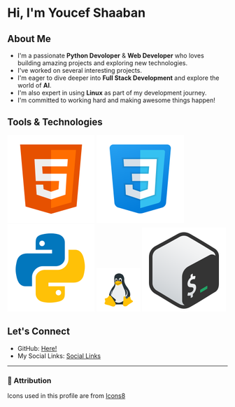 #  Hi, I'm Youcef Shaaban

##  About Me

-  I'm a passionate **Python Devoloper** & **Web Developer** who loves building amazing projects and exploring new technologies.
-  I've worked on several interesting projects.  
-  I'm eager to dive deeper into **Full Stack Development** and explore the world of **AI**.
-  I'm also expert in using **Linux** as part of my development journey.
-  I'm committed to working hard and making awesome things happen!

##  Tools & Technologies
![HTML](icons8-html-5.svg)
![CSS](icons8-css-logo-100.svg)
![Python](icons8-python.svg)
![Linux](icons8-linux-100.png)
![Bash](icons8-bash.svg)

##  Let's Connect

- GitHub: [Here!](https://github.com/youcefshaaban)
- My Social Links: [Social Links](https://youcefshaaban.github.io/social-links)

---

### 📎 Attribution
Icons used in this profile are from [Icons8](https://icons8.com)
